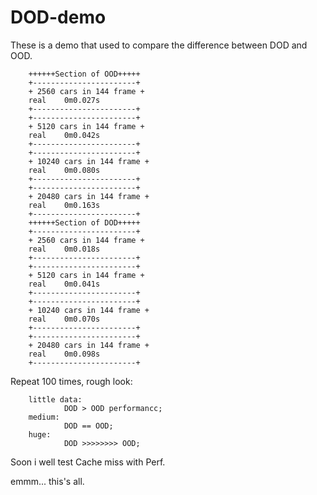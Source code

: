 # DOD-demo
These is a demo that used to compare the difference between DOD and OOD.  
  
  
        ++++++Section of OOD+++++  
        +-----------------------+  
        + 2560 cars in 144 frame +  
        real    0m0.027s  
        +-----------------------+  
        +-----------------------+  
        + 5120 cars in 144 frame +  
        real    0m0.042s  
        +-----------------------+  
        +-----------------------+  
        + 10240 cars in 144 frame +  
        real    0m0.080s  
        +-----------------------+  
        +-----------------------+  
        + 20480 cars in 144 frame +  
        real    0m0.163s  
        +-----------------------+  
        ++++++Section of DOD+++++  
        +-----------------------+  
        + 2560 cars in 144 frame +  
        real    0m0.018s  
        +-----------------------+  
        +-----------------------+  
        + 5120 cars in 144 frame +  
        real    0m0.041s  
        +-----------------------+  
        +-----------------------+  
        + 10240 cars in 144 frame +  
        real    0m0.070s  
        +-----------------------+  
        +-----------------------+  
        + 20480 cars in 144 frame +  
        real    0m0.098s  
        +-----------------------+  

Repeat 100 times, rough look:  

        little data:  
                DOD > OOD performancc;  
        medium:  
                DOD == OOD;  
        huge:  
                DOD >>>>>>>> OOD;  
  
Soon i well test Cache miss with Perf.  


emmm... this's all.


